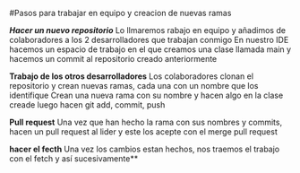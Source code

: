 #Pasos para trabajar en equipo y creacion de nuevas ramas

***Hacer un nuevo repositorio***
Lo llmaremos rabajo en equipo y añadimos de colaboradores a los 2 desarrolladores que trabajan conmigo
En nuestro IDE hacemos un espacio de trabajo en el que creamos una clase llamada main y hacemos un commit al repositorio creado anteriormente

**Trabajo de los otros desarrolladores**
Los colaboradores clonan el repositorio y crean nuevas ramas, cada una con un nombre que los identifique
Crean una nueva rama con su nombre y hacen algo en la clase creade
luego hacen git add, commit, push

**Pull request**
Una vez que han hecho la rama con sus nombres y commits, hacen un pull request al lider y este los acepte con el merge pull request

**hacer el fecth**
Una vez los cambios estan hechos, nos traemos el trabajo con el fetch y así sucesivamente**
